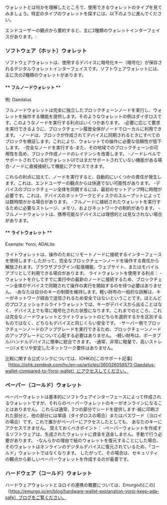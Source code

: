 
ウォレットとは何かを理解したところで、使用できるウォレットのタイプを見てみましょう。特定のタイプのウォレットを探すには、以下のように進んでください。

エンドユーザーの観点から要約すると、主に2種類のウォレットインターフェイスがあります。:

### ソフトウェア（ホット）ウォレット

ソフトウェアウォレットは、使用するデバイスに暗号化キー（暗号化）が保存されるデジタルウォレットインターフェイスです。ソフトウェアウォレットには、主に次の2種類のウォレットがあります。

<!-- tabs:start -->

#### ** フルノードウォレット **

例: Daedalus

フルノードウォレットは完全に独立したブロックチェーンノードを実行し、ウォレットを操作する機能を提供します。そのようなウォレットの例はダイダロスです。このようなノードを実行する利点はいくつかあります。
 -必要に応じて要求を実行できるように、ブロックチェーン履歴全体がノードでローカルに利用できます。
 -ノードは、ブロックが作成されてデバイスに同期されるときにすべてのブロックを検証します。これにより、ウォレットでの操作に必要な信頼性が低下します。
 -完全なノードを実行する-また、その地域でのブロックチェーンの可用性を高め、ブロック作成ノードのレイテンシを改善します。
 -ノードレベルでサポートされているがウォレットUIではまだサポートされていない機能がある場合-ノードに直接接続して機能にアクセスできます。

これらの利点に加えて、ノードを実行すると、自動的にいくつかの責任が発生します。これは、エンドユーザーの観点からは快適でない可能性があります。
 -デバイスのブロックチェーン全体を同期するには、最初のセットアップ時に時間が必要です。これは、デバイスのネットワークとディスクのスループットによっては数時間かかる場合があります。
 -フルノードに接続されたウォレットを実行するために必要なストレージ、メモリ、およびネットワークの制約があります。
 -フルノードウォレットは、携帯可能なデバイスには理想的とは見なされない場合があります。
 
#### ** ライトウォレット **

Example: Yoroi, ADALite

ライトウォレットは、操作のためにリモートノードに接続するインターフェースを使用します-したがって、完全なブロックチェーンノードを操作する責任から解放されます。ブラウザプラグイン/拡張機能、ウェブサイト、またはモバイルアプリとして利用できる場合があります。
ライトウォレットを使用する利点：
-ウォレットを介してすでに実行中の最新のノードに接続するため、ブロックチェーン全体がデバイスで同期されて操作の実行を開始するのを待つ必要はありません。
-あなたは自分のキーの制御を維持します。軽い財布の一般的な誤解は、キーがネットワーク経由で送信されるため安全ではないということです。ほとんどのプロフェッショナルライトウォレットでは、キーがデバイスから出ることはなく、デバイス上でも常に暗号化された状態になります。これまでのところ、これは完全なノードウォレットとライトウォレットのどちらを選択するかを区別するものではなく、どちらもデバイスと同じくらい安全です。
-サーバー側でブロックチェーンノードのアップグレードを実行できるため、ブロックチェーンノードのアップグレードについて心配する必要はありません。
-軽い財布は、ポータブル/ハンドルデバイスに簡単に統合できます。
-通常、非常に軽量で、高いストレージ/メモリや安定したネットワーク要件はありません。

比較に関する公式リンクについては、IOHKの[このサポート記事]（https://iohk.zendesk.com/hc/en-us/articles/360026058573-Daedalus-wallet-compared-to-Yoroi-wallet）にアクセスしてください。

<!-- tabs:end -->

### ペーパー（コールド）ウォレット

ペーパーウォレットは基本的にソフトウェアインターフェースによって作成されるウォレットですが、それらのペーパーウォレットのキーがオンラインになることはありません。 これらは通常、2つの部分でシードを提供します-紙に印刷された部分と、他の部分には単語（ダイダロスの場合）またはパスワード（ヨロイの場合）です。これで誰かがペーパーにアクセスしたとしても、 あなたのキーにアクセスできません。 
覚えておくべきポイント：
-ペーパーウォレットを作成するソフトウェアは、生成されたウォレットに資金を送金しません。手動で行う必要があります。
-なんらかの理由で紙のウォレットを復元することにした場合、そのウォレットはオンラインのデジタルデバイスに復元されているため、「コールド」ウォレットではなくなります。 したがって、その場合は、セキュリティの観点から新しいペーパーウォレットを作成するのが最善です。

### ハードウェア（コールド）ウォレット

ハードウェアウォレットとヨロイの連携の概要については、Emurgoの[この]（https://emurgo.io/en/blog/hardware-wallet-explanation-yoroi-keep-ada-safe）ブログをご覧ください。
